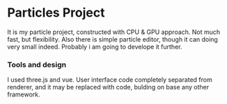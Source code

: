 # Particles Project

It is my particle project, constructed with CPU & GPU approach. Not much fast, but flexibility. Also there is simple particle editor, though it can doing very small indeed. Probably i am going to develope it further. 


### Tools and design

I used three.js and vue. User interface code completely separated from renderer, and it may be replaced with code, bulding on base any other framework.
